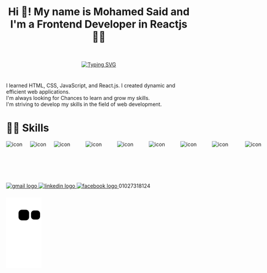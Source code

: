 <br clear="both">

<h1 align="center">Hi 👋! My name is Mohamed Said and I'm a Frontend Developer in Reactjs 👩‍💻</h1>
<br>

<p align="center"><a href="https://git.io/typing-svg"><img src="https://readme-typing-svg.herokuapp.com?font=Fira+Code&pause=1000&width=530&lines=◉+Junior+Frontend+❝ReactJs❞+Developer;◉+Over+1+Year+Experience;◉+Have+Studied+Computer+Science+for+4+Years;◉+Thank+You+for+Viewing+My+Profile+🤍..." alt="Typing SVG" /></a></p>

###

<br clear="both">

<div align="start">
  I learned HTML, CSS, JavaScript, and React.js. I created dynamic and efficient web applications.<br>
I'm always looking for Chances to learn and grow my skills.<br>
I'm striving to develop my skills in the field of web development.<br>
</div>

###

# 🤹‍♀️ Skills

<div style="display: flex; align-items: flex-start;"><img src="https://cdn.jsdelivr.net/gh/devicons/devicon/icons/html5/html5-original.svg" alt="icon" width="65" height="65" /><img src="https://cdn.jsdelivr.net/gh/devicons/devicon/icons/css3/css3-original.svg" alt="icon" width="65" height="65" /><img src="https://techstack-generator.vercel.app/js-icon.svg" alt="icon" width="86" height="86" /><img src="https://techstack-generator.vercel.app/ts-icon.svg" alt="icon" width="86" height="86" /><img src="https://techstack-generator.vercel.app/react-icon.svg" alt="icon" width="86" height="86" /><img src="https://techstack-generator.vercel.app/redux-icon.svg" alt="icon" width="86" height="86" /><img src="https://techstack-generator.vercel.app/sass-icon.svg" alt="icon" width="86" height="86" /><img src="https://cdn.jsdelivr.net/gh/devicons/devicon/icons/tailwindcss/tailwindcss-original-wordmark.svg" alt="icon" width="90" height="90" /><img src="https://techstack-generator.vercel.app/github-icon.svg" alt="icon" width="86" height="86" /><img src="https://techstack-generator.vercel.app/restapi-icon.svg" alt="icon" width="86" height="86" /></div>

###

<div align="left">
  <a href="https://www.mohamed1192000@gmail.com" target="_blank">
    <img src="https://img.shields.io/static/v1?message=Gmail&logo=gmail&label=&color=D14836&logoColor=white&labelColor=&style=for-the-badge" height="35" alt="gmail logo"  />
  </a>
  <a href="https://www.linkedin.com/in/elghareny/" target="_blank">
    <img src="https://img.shields.io/static/v1?message=LinkedIn&logo=linkedin&label=&color=0077B5&logoColor=white&labelColor=&style=for-the-badge" height="35" alt="linkedin logo"  />
  </a>
  <a href="https://www.facebook.com/semporay" target="_blank">
    <img src="https://img.shields.io/static/v1?message=Facebook&logo=facebook&label=&color=1877F2&logoColor=white&labelColor=&style=for-the-badge" height="35" alt="facebook logo"  />
  </a>
  <span>01027318124</span>
<!--   <a href="+201027318124" target="_blank">
    +201027318124
    <img src="https://img.shields.io/static/v1?message=Whatsapp&logo=whatsapp&label=&color=25D366&logoColor=white&labelColor=&style=for-the-badge" height="35" alt="whatsapp logo"  />
  </a> -->
  
</div>

###

 ![Snake animation](https://github.com/Ravenpac/Ravenpac/blob/output/github-contribution-grid-snake.svg)

###
